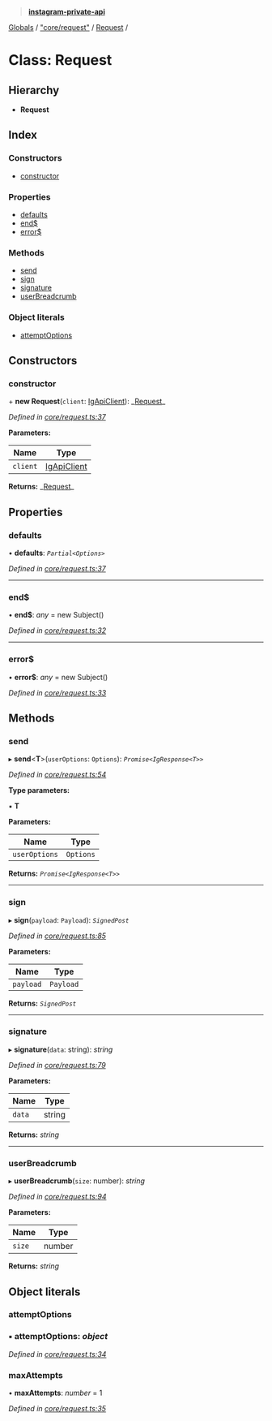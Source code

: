 > **[instagram-private-api](../README.md)**

[Globals](../README.md) / ["core/request"](../modules/_core_request_.md) / [Request](_core_request_.request.md) /

# Class: Request

## Hierarchy

- **Request**

## Index

### Constructors

- [constructor](_core_request_.request.md#constructor)

### Properties

- [defaults](_core_request_.request.md#defaults)
- [end\$](_core_request_.request.md#end$)
- [error\$](_core_request_.request.md#error$)

### Methods

- [send](_core_request_.request.md#send)
- [sign](_core_request_.request.md#sign)
- [signature](_core_request_.request.md#signature)
- [userBreadcrumb](_core_request_.request.md#userbreadcrumb)

### Object literals

- [attemptOptions](_core_request_.request.md#attemptoptions)

## Constructors

### constructor

\+ **new Request**(`client`: [IgApiClient](_core_client_.igapiclient.md)): _[Request](\_core_request_.request.md)\_

_Defined in [core/request.ts:37](https://github.com/realinstadude/instagram-private-api/blob/4ae8fec/src/core/request.ts#L37)_

**Parameters:**

| Name     | Type                                        |
| -------- | ------------------------------------------- |
| `client` | [IgApiClient](_core_client_.igapiclient.md) |

**Returns:** _[Request](\_core_request_.request.md)\_

## Properties

### defaults

• **defaults**: _`Partial<Options>`_

_Defined in [core/request.ts:37](https://github.com/realinstadude/instagram-private-api/blob/4ae8fec/src/core/request.ts#L37)_

---

### end\$

• **end\$**: _any_ = new Subject()

_Defined in [core/request.ts:32](https://github.com/realinstadude/instagram-private-api/blob/4ae8fec/src/core/request.ts#L32)_

---

### error\$

• **error\$**: _any_ = new Subject<IgClientError>()

_Defined in [core/request.ts:33](https://github.com/realinstadude/instagram-private-api/blob/4ae8fec/src/core/request.ts#L33)_

## Methods

### send

▸ **send**<**T**>(`userOptions`: `Options`): _`Promise<IgResponse<T>>`_

_Defined in [core/request.ts:54](https://github.com/realinstadude/instagram-private-api/blob/4ae8fec/src/core/request.ts#L54)_

**Type parameters:**

▪ **T**

**Parameters:**

| Name          | Type      |
| ------------- | --------- |
| `userOptions` | `Options` |

**Returns:** _`Promise<IgResponse<T>>`_

---

### sign

▸ **sign**(`payload`: `Payload`): _`SignedPost`_

_Defined in [core/request.ts:85](https://github.com/realinstadude/instagram-private-api/blob/4ae8fec/src/core/request.ts#L85)_

**Parameters:**

| Name      | Type      |
| --------- | --------- |
| `payload` | `Payload` |

**Returns:** _`SignedPost`_

---

### signature

▸ **signature**(`data`: string): _string_

_Defined in [core/request.ts:79](https://github.com/realinstadude/instagram-private-api/blob/4ae8fec/src/core/request.ts#L79)_

**Parameters:**

| Name   | Type   |
| ------ | ------ |
| `data` | string |

**Returns:** _string_

---

### userBreadcrumb

▸ **userBreadcrumb**(`size`: number): _string_

_Defined in [core/request.ts:94](https://github.com/realinstadude/instagram-private-api/blob/4ae8fec/src/core/request.ts#L94)_

**Parameters:**

| Name   | Type   |
| ------ | ------ |
| `size` | number |

**Returns:** _string_

## Object literals

### attemptOptions

### ▪ **attemptOptions**: _object_

_Defined in [core/request.ts:34](https://github.com/realinstadude/instagram-private-api/blob/4ae8fec/src/core/request.ts#L34)_

### maxAttempts

• **maxAttempts**: _number_ = 1

_Defined in [core/request.ts:35](https://github.com/realinstadude/instagram-private-api/blob/4ae8fec/src/core/request.ts#L35)_
